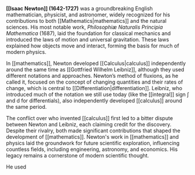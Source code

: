 **[[Isaac Newton]] (1642-1727)** was a groundbreaking English mathematician, physicist, and astronomer, widely recognized for his contributions to both [[Mathematics|mathematics]] and the natural sciences. His most notable work, *Philosophiæ Naturalis Principia Mathematica* (1687), laid the foundation for classical mechanics and introduced the laws of motion and universal gravitation. These laws explained how objects move and interact, forming the basis for much of modern physics.

In [[mathematics]], Newton developed [[Calculus|calculus]] independently around the same time as [[Gottfried Wilhelm Leibniz]], although they used different notations and approaches. Newton’s method of fluxions, as he called it, focused on the concept of changing quantities and their rates of change, which is central to [[Differentiation|differentiation]]. Leibniz, who introduced much of the notation we still use today (like the [[integral]] sign ∫ and d for differentials), also independently developed [[calculus]] around the same period.

The conflict over who invented [[calculus]] first led to a bitter dispute between Newton and Leibniz, each claiming credit for the discovery. Despite their rivalry, both made significant contributions that shaped the development of [[mathematics]]. Newton's work in [[mathematics]] and physics laid the groundwork for future scientific exploration, influencing countless fields, including engineering, astronomy, and economics. His legacy remains a cornerstone of modern scientific thought.

He used 
